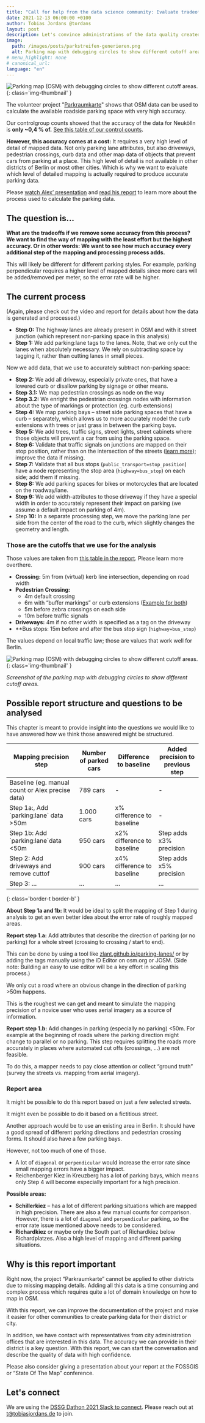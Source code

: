 ```yaml
---
title: "Call for help from the data science community: Evaluate tradeoffs in data quality for mapping parking data in OSM"
date: 2021-12-13 06:00:00 +0100
author: Tobias Jordans @tordans
layout: post
description: Let's convince administrations of the data quality created by the OSM community.
image:
  path: /images/posts/parkstreifen-generieren.png
  alt: Parking map with debugging circles to show different cutoff areas.
# menu_highlight: none
# canonical_url:
language: "en"
---
```


![Parking map (OSM) with debugging circles to show different cutoff areas.](../images/posts/parkstreifen-generieren.png){: class='img-thumbnail' }

The volunteer project "[Parkraumkarte](https://supaplexosm.github.io/strassenraumkarte-neukoelln/?map=parkingmap#17/52.47379/13.44164)" shows that OSM data can be used to calculate the available roadside parking space with very high accuracy.

Our controlgroup counts showed that the accuracy of the data for Neukölln is **only ~0,4 % of.** [See this table of our control counts](https://supaplexosm.github.io/strassenraumkarte-neukoelln/parkraumkarte/report#anhang-b-vergleich-interpolierter-und-gez%C3%A4hlter-stellpl%C3%A4tze-stra%C3%9Fenparken).

**However, this accuracy comes at a cost:** It requires a very high level of detail of mapped data. Not only parking lane attributes, but also driveways, pedestrian crossings, curb data and other map data of objects that prevent cars from parking at a place. This high level of detail is not available in other districts of Berlin or most other cities. Which is why we want to evaluate which level of detailed mapping is actually required to produce accurate parking data.

Please [watch Alex’ presentation](https://supaplexosm.github.io/strassenraumkarte-neukoelln/posts/2021-06-08-vortrag-fossgis) and [read his report](https://supaplexosm.github.io/strassenraumkarte-neukoelln/parkraumkarte/report) to learn more about the process used to calculate the parking data.

## The question is…

**What are the tradeoffs if we remove some accuracy from this process? We want to find the way of mapping with the least effort but the highest accuracy. Or in other words: We want to see how much accuracy every additional step of the mapping and processing process adds.**

This will likely be different for different parking styles. For example, parking perpendicular requires a higher level of mapped details since more cars will be added/removed per meter, so the error rate will be higher.

## The current process

(Again, please check out the video and report for details about how the data is generated and processed.)

- **Step 0:** The highway lanes are already present in OSM and with it street junction (which represent non-parking space in this analysis)
- **Step 1:** We add parking:lane tags to the lanes. Note, that we only cut the lanes when absolutely necessary. We rely on subtracting space by tagging it, rather than cutting lanes in small pieces.

Now we add data, that we use to accurately subtract non-parking space:

- **Step 2:** We add all driveway, especially private ones, that have a lowered curb or disallow parking by signage or other means.
- **Step 3.1:** We map pedestrian crossings as node on the way
- **Step 3.2:** We enright the pedestrian crossings nodes with information about the type of markings or protection (eg. curb extensions)
- **Step 4:** We map parking bays – street side parking spaces that have a curb – separately, which allows us to more accurately model the curb extensions with trees or just grass in between the parking bays.
- **Step 5:** We add trees, traffic signs, street lights, street cabinets where those objects will prevent a car from using the parking space.
- **Step 6:** Validate that traffic signals on junctions are mapped on their stop position, rather than on the intersection of the streets ([learn more](https://wiki.openstreetmap.org/wiki/DE:Tag:highway%3Dtraffic_signals)); improve the data if missing.
- **Step 7:** Validate that all bus stops (`public_transport=stop_position`) have a node representing the stop area (`highway=bus_stop`) on each side; add them if missing.
- **Step 8:** We add parking spaces for bikes or motorcycles that are located on the roadway/lane.
- **Step 9:** We add width-attributes to those driveway if they have a special width in order to accurately represent their impact on parking (we assume a default impact on parking of 4m).
- Step **10:** In a separate processing step, we move the parking lane per side from the center of the road to the curb, which slightly changes the geometry and length.

### Those are the cutoffs that we use for the analysis

Those values are taken from [this table in the report](https://supaplexosm.github.io/strassenraumkarte-neukoelln/parkraumkarte/report#24-datenverarbeitung-zur-modellierung-des-stra%C3%9Fenparkens). Please learn more overthere.

- **Crossing:** 5m from (virtual) kerb line intersection, depending on road width
- **Pedestrian Crossing:**
  - 4m default crossing
  - 6m with “buffer markings” or curb extensions ([Example for both](https://supaplexosm.github.io/strassenraumkarte-neukoelln/?map=micromap#20/52.48057/13.43204))
  - 5m before zebra crossings on each side
  - 10m before traffic signals
- **Driveways:** 4m if no other width is specified as a tag on the driveway
- **Bus stops: 15m before and after the bus stop sign (`highway=bus_stop`)

The values depend on local traffic law; those are values that work well for Berlin.

![Parking map (OSM) with debugging circles to show different cutoff areas.](../images/posts/parkstreifen-generieren.png){: class='img-thumbnail' }

_Screenshot of the parking map with debugging circles to show different cutoff areas._

## Possible report structure and questions to be analysed

This chapter is meant to provide insight into the questions we would like to have answered how we think those answered might be structured.

| Mapping precision step                           | Number of parked cars | Difference to baseline     | Added precision to previous step |
| ------------------------------------------------ | --------------------- | -------------------------- | -------------------------------- |
| Baseline (eg. manual count or Alex precise data) | 789 cars              | \-                         | \-                               |
| Step 1a:, Add \`parking:lane\` data >50m         | 1.000 cars            | x% difference to baseline  | \-                               |
| Step 1b: Add \`parking:lane\`data <50m           | 950 cars              | x2% difference to baseline | Step adds x3% precision          |
| Step 2: Add driveways and remove cuttof          | 900 cars              | x4% difference to baseline | Step adds x5% precision          |
| Step 3: …                                        | …                     | …                          | …                                |
{: class='border-t border-b' }

**About Step 1a and 1b:** It would be ideal to split the mapping of Step 1 during analysis to get an even better idea about the error rate of roughly mapped areas.

**Report step 1.a:** Add attributes that describe the direction of parking (or no parking) for a whole street (crossing to crossing / start to end).

This can be done by using a tool like [zlant.github.io/parking-lanes/](https://zlant.github.io/parking-lanes/#17/52.47906/13.42876) or by adding the tags manually using the iD Editor on osm.org or JOSM. (Side note: Building an easy to use editor will be a key effort in scaling this process.)

We only cut a road where an obvious change in the direction of parking >50m happens.

This is the roughest we can get and meant to simulate the mapping precision of a novice user who uses aerial imagery as a source of information.

**Report step 1.b:** Add changes in parking (especially no parking) <50m. For example at the beginning of roads where the parking direction might change to parallel or no parking. This step requires splitting the roads more accurately in places where automated cut offs (crossings, …) are not feasible.

To do this, a mapper needs to pay close attention or collect “ground truth” (survey the streets vs. mapping from aerial imagery).

### Report area

It might be possible to do this report based on just a few selected streets.

It might even be possible to do it based on a fictitious street.

Another approach would be to use an existing area in Berlin. It should have a good spread of different parking directions and pedestrian crossing forms. It should also have a few parking bays.

However, not too much of one of those.
- A lot of `diagonal` or `perpendicular` would increase the error rate since small mapping errors have a bigger impact.
- Reichenberger Kiez in Kreuzberg has a lot of parking bays, which means only Step 4 will become especially important for a high precision.

**Possible areas:**

- **Schillerkiez** – has a lot of different parking situations which are mapped in high precision. There are also a few manual counts for comparison. However, there is a lot of `diagonal` and `perpendicular` parking, so the error rate issue mentioned above needs to be considered.
- **Richardkiez** or maybe only the South part of Richardkiez below Richardplatzes. Also a high level of mapping and different parking situations.

## Why is this report important

Right now, the project “Parkraumkarte” cannot be applied to other districts due to missing mapping details. Adding all this data is a time consuming and complex process which requires quite a lot of domain knowledge on how to map in OSM.

With this report, we can improve the documentation of the project and make it easier for other communities to create parking data for their district or city.

In addition, we have contact with representatives from city administration offices that are interested in this data. The accuracy we can provide in their district is a key question. With this report, we can start the conversation and describe the quality of data with high confidence.

Please also consider giving a presentation about your report at the FOSSGIS or “State Of The Map” conference.

## Let's connect

We are using the [DSSG Dathon 2021 Slack to connect](https://dssgdatathon2021.slack.com/archives/C02KRJGTFGF). Please reach out at [t@tobiasjordans.de](mailto:t@tobiasjordans.de) to join.
